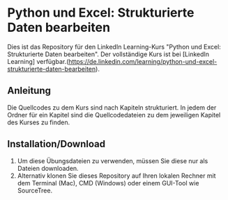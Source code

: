# Python und Excel: Strukturierte Daten bearbeiten
Dies ist das Repository für den LinkedIn Learning-Kurs "Python und Excel: Strukturierte Daten bearbeiten". Der vollständige Kurs ist bei [LinkedIn Learning] verfügbar.(https://de.linkedin.com/learning/python-und-excel-strukturierte-daten-bearbeiten).

## Anleitung
Die Quellcodes zu dem Kurs sind nach Kapiteln strukturiert. In jedem der Ordner für ein Kapitel sind die Quellcodedateien zu dem jeweiligen Kapitel des Kurses zu finden.

## Installation/Download
1. Um diese Übungsdateien zu verwenden, müssen Sie diese nur als Dateien downloaden.
2. Alternativ klonen Sie dieses Repository auf Ihren lokalen Rechner mit dem Terminal (Mac), CMD (Windows) oder einem GUI-Tool wie SourceTree.
